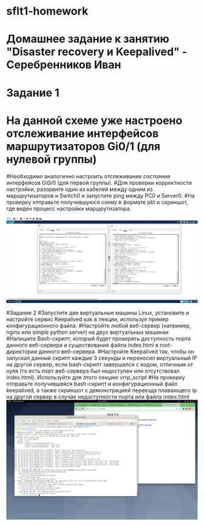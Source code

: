 # sflt1-homework
# Домашнее задание к занятию "Disaster recovery и Keepalived" - Серебренников Иван
# Задание 1
# На данной схеме уже настроено отслеживание интерфейсов маршрутизаторов Gi0/1 (для нулевой группы)
#Необходимо аналогично настроить отслеживание состояния интерфейсов Gi0/0 (для первой группы).
#Для проверки корректности настройки, разорвите один из кабелей между одним из маршрутизаторов и Switch0 и запустите ping между PC0 и Server0.
#На проверку отправьте получившуюся схему в формате pkt и скриншот, где виден процесс настройки маршрутизатора.

![Настройка.jpg](https://github.com/Skiledqo/sflt1-homework/blob/main/%D0%9D%D0%B0%D1%81%D1%82%D1%80%D0%BE%D0%B9%D0%BA%D0%B0.jpg)


#Задание 2
#Запустите две виртуальные машины Linux, установите и настройте сервис Keepalived как в лекции, используя пример конфигурационного файла.
#Настройте любой веб-сервер (например, nginx или simple python server) на двух виртуальных машинах
#Напишите Bash-скрипт, который будет проверять доступность порта данного веб-сервера и существование файла index.html в root-директории данного веб-сервера.
#Настройте Keepalived так, чтобы он запускал данный скрипт каждые 3 секунды и переносил виртуальный IP на другой сервер, если bash-скрипт завершался с кодом, отличным от нуля (то есть порт веб-сервера был недоступен или отсутствовал index.html). Используйте для этого секцию vrrp_script
#На проверку отправьте получившейся bash-скрипт и конфигурационный файл keepalived, а также скриншот с демонстрацией переезда плавающего ip на другой сервер в случае недоступности порта или файла index.html
![Keepalived.png](https://github.com/Skiledqo/sflt1-homework/blob/main/Keepalived.png)

